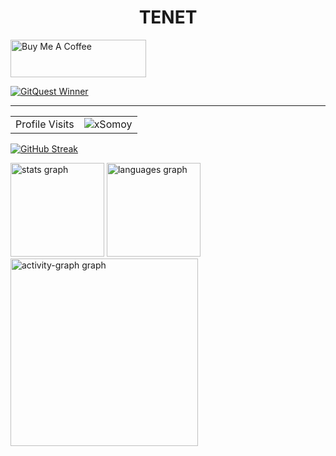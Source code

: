 <!-- Title  -->
<h1 align="center">TENET</h1>


<!-- <h3 align="center">Mushphyqur Rahman Tanveer</h3> -->
<!-- Buy Me a Coffee -->
<a href="https://www.buymeacoffee.com/xSomoy" target="_blank"><img src="https://cdn.buymeacoffee.com/buttons/v2/default-red.png" alt="Buy Me A Coffee" style="height: 60px !important;width: 217px !important;" ></a>

 <!-- GitQuist -->
 
<a href="https://gitquest.dev/player/xSomoy" target="_blank">
<img src="https://img.shields.io/badge/GitQuest%20Winner-1st Place-ffd700" alt="GitQuest Winner">
</a>


<hr/>

<!-- visitor counter -->

<table aligh="center">
  <tr>
    <td>Profile Visits</td>
    <td alight="center" ><img src="https://profile-counter.glitch.me/xsomoy/count.svg" alt="xSomoy" /></td>
  </tr>
</table>

<!-- Streak -->
<!-- [![GitHub Streak](https://github-readme-streak-stats-flax-pi.vercel.app?user=xsomoy&theme=github-dark)](https://github-readme-streak-stats-flax-pi.vercel.app/demo/) -->
[![GitHub Streak](https://tenets-github-readme-streak-stats.vercel.app?user=xsomoy&theme=github-dark)](https://tenets-github-readme-streak-stats.vercel.app/demo/)

<!-- [![GitHub Streak](https://tenets-github-readme-streak-stats.vercel.app?user=xsomoy&theme=tokyonight)](https://tenets-github-readme-streak-stats.vercel.app/demo/) -->
<!--[![GitHub Streak](https://tenets-github-readme-streak-stats.vercel.app?user=xsomoy&theme=neon)](https://tenets-github-readme-streak-stats.vercel.app/demo/)]

<div align="left">
<!-- Status -->
  
  <img src="https://github-readme-stats.vercel.app/api?username=xsomoy&hide_title=false&hide_rank=false&show_icons=true&include_all_commits=true&count_private=true&disable_animations=false&theme=github_dark&locale=en&hide_border=false&order=1" height="150" alt="stats graph"  />

  <!-- Most Used Language -->
 
 <img src="https://github-readme-stats.vercel.app/api/top-langs?username=xsomoy&locale=en&hide_title=false&layout=compact&card_width=320&langs_count=5&theme=github_dark&hide_border=false&order=2" height="150" alt="languages graph"  />
 
  <!-- Trophy  -->
 
  <!-- <img src="https://github-profile-trophy.vercel.app?username=xsomoy&theme=matrix&column=-1&row=1&margin-w=8&margin-h=8&no-bg=false&no-frame=false&order=4" height="150" alt="trophy graph"  /> -->
 
  <!-- Activity Graph  -->

 <img src="https://github-readme-activity-graph.vercel.app/graph?username=xsomoy&radius=16&theme=gotham&area=true&order=5&custom_title=Activity" height="300" alt="activity-graph graph" />


